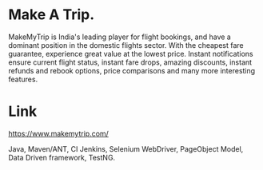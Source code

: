 
# Make A Trip.
MakeMyTrip is India's leading player for flight bookings, and have a dominant position in the domestic flights sector. With the cheapest fare guarantee, experience great value at the lowest price. Instant notifications ensure current flight status, instant fare drops, amazing discounts, instant refunds and rebook options, price comparisons and many more interesting features.

# Link
https://www.makemytrip.com/

Java, Maven/ANT, CI Jenkins, Selenium WebDriver, PageObject Model, Data Driven framework, TestNG.
